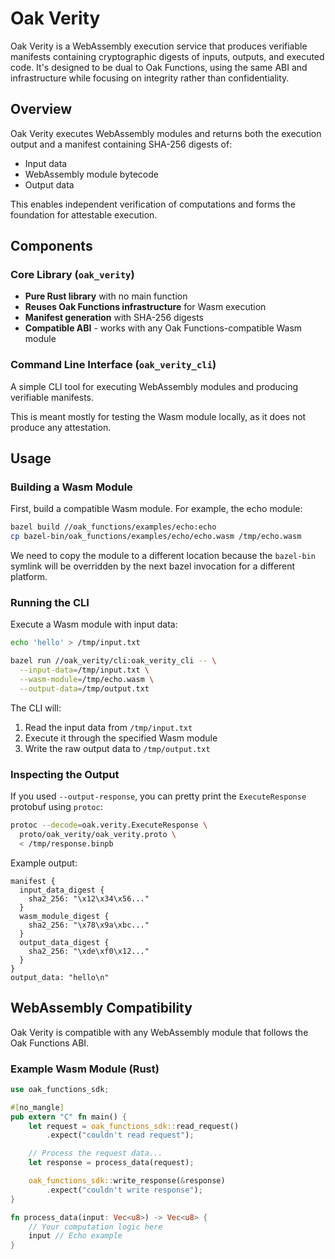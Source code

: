 # Oak Verity

Oak Verity is a WebAssembly execution service that produces verifiable manifests
containing cryptographic digests of inputs, outputs, and executed code. It's
designed to be dual to Oak Functions, using the same ABI and infrastructure
while focusing on integrity rather than confidentiality.

## Overview

Oak Verity executes WebAssembly modules and returns both the execution output
and a manifest containing SHA-256 digests of:

- Input data
- WebAssembly module bytecode
- Output data

This enables independent verification of computations and forms the foundation
for attestable execution.

## Components

### Core Library (`oak_verity`)

- **Pure Rust library** with no main function
- **Reuses Oak Functions infrastructure** for Wasm execution
- **Manifest generation** with SHA-256 digests
- **Compatible ABI** - works with any Oak Functions-compatible Wasm module

### Command Line Interface (`oak_verity_cli`)

A simple CLI tool for executing WebAssembly modules and producing verifiable
manifests.

This is meant mostly for testing the Wasm module locally, as it does not produce
any attestation.

## Usage

### Building a Wasm Module

First, build a compatible Wasm module. For example, the echo module:

```bash
bazel build //oak_functions/examples/echo:echo
cp bazel-bin/oak_functions/examples/echo/echo.wasm /tmp/echo.wasm
```

We need to copy the module to a different location because the `bazel-bin`
symlink will be overridden by the next bazel invocation for a different
platform.

### Running the CLI

Execute a Wasm module with input data:

```bash
echo 'hello' > /tmp/input.txt

bazel run //oak_verity/cli:oak_verity_cli -- \
  --input-data=/tmp/input.txt \
  --wasm-module=/tmp/echo.wasm \
  --output-data=/tmp/output.txt
```

The CLI will:

1. Read the input data from `/tmp/input.txt`
2. Execute it through the specified Wasm module
3. Write the raw output data to `/tmp/output.txt`

### Inspecting the Output

If you used `--output-response`, you can pretty print the `ExecuteResponse`
protobuf using `protoc`:

```bash
protoc --decode=oak.verity.ExecuteResponse \
  proto/oak_verity/oak_verity.proto \
  < /tmp/response.binpb
```

Example output:

```text
manifest {
  input_data_digest {
    sha2_256: "\x12\x34\x56..."
  }
  wasm_module_digest {
    sha2_256: "\x78\x9a\xbc..."
  }
  output_data_digest {
    sha2_256: "\xde\xf0\x12..."
  }
}
output_data: "hello\n"
```

## WebAssembly Compatibility

Oak Verity is compatible with any WebAssembly module that follows the Oak
Functions ABI.

### Example Wasm Module (Rust)

```rust
use oak_functions_sdk;

#[no_mangle]
pub extern "C" fn main() {
    let request = oak_functions_sdk::read_request()
        .expect("couldn't read request");

    // Process the request data...
    let response = process_data(request);

    oak_functions_sdk::write_response(&response)
        .expect("couldn't write response");
}

fn process_data(input: Vec<u8>) -> Vec<u8> {
    // Your computation logic here
    input // Echo example
}
```
